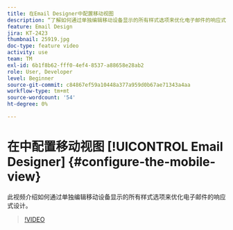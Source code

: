 ```yaml
---
title: 在Email Designer中配置移动视图
description: “了解如何通过单独编辑移动设备显示的所有样式选项来优化电子邮件的响应式设计。”
feature: Email Design
jira: KT-2423
thumbnail: 25919.jpg
doc-type: feature video
activity: use
team: TM
exl-id: 6b1f8b62-fff0-4ef4-8537-a88658e28ab2
role: User, Developer
level: Beginner
source-git-commit: c84867ef59a10448a377a959d0b67ae71343a4aa
workflow-type: tm+mt
source-wordcount: '54'
ht-degree: 0%

---
```


# 在中配置移动视图 [!UICONTROL Email Designer] {#configure-the-mobile-view}

此视频介绍如何通过单独编辑移动设备显示的所有样式选项来优化电子邮件的响应式设计。

>[!VIDEO](https://video.tv.adobe.com/v/25919?quality=12&learn=on)
